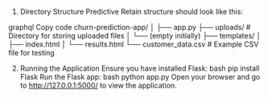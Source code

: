 1. Directory Structure
   Predictive Retain structure should look like this:

graphql
Copy code
churn-prediction-app/
│
├── app.py
├── uploads/  # Directory for storing uploaded files
│   └── (empty initially)
├── templates/
│   ├── index.html
│   └── results.html
└── customer_data.csv  # Example CSV file for testing

2. Running the Application
   Ensure you have installed Flask:
   bash
   pip install Flask
   Run the Flask app:
   bash
   python app.py
   Open your browser and go to http://127.0.0.1:5000/ to view the application.